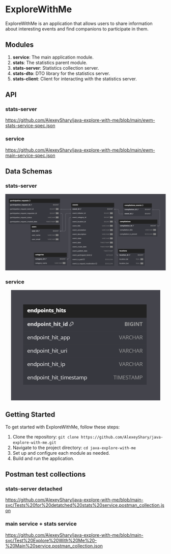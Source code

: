 # ExploreWithMe

ExploreWithMe is an application that allows users to share information about interesting events and find companions to participate in them.

## Modules

1. **service**: The main application module.
2. **stats**: The statistics parent module.
3. **stats-server**: Statistics collection server.
4. **stats-dto**: DTO library for the statistics server.
5. **stats-client**: Client for interacting with the statistics server.

## API

### stats-server

https://github.com/AlexeyShary/java-explore-with-me/blob/main/ewm-stats-service-spec.json

### service

https://github.com/AlexeyShary/java-explore-with-me/blob/main/ewm-main-service-spec.json

## Data Schemas

### stats-server
<div style="text-align: center;"><img src="schema_service.png" alt="Stats Server Schema"></div>

### service
<div style="text-align: center;"><img src="schema_stats.png" alt="Service Schema"></div>

## Getting Started

To get started with ExploreWithMe, follow these steps:

1. Clone the repository: `git clone https://github.com/AlexeyShary/java-explore-with-me.git`
2. Navigate to the project directory: `cd java-explore-with-me`
3. Set up and configure each module as needed.
4. Build and run the application.

## Postman test collections

### stats-server detached

https://github.com/AlexeyShary/java-explore-with-me/blob/main-svc/Tests%20for%20detatched%20stats%20service.postman_collection.json

### main service + stats service

https://github.com/AlexeyShary/java-explore-with-me/blob/main-svc/Test%20Explore%20With%20Me%20-%20Main%20service.postman_collection.json
